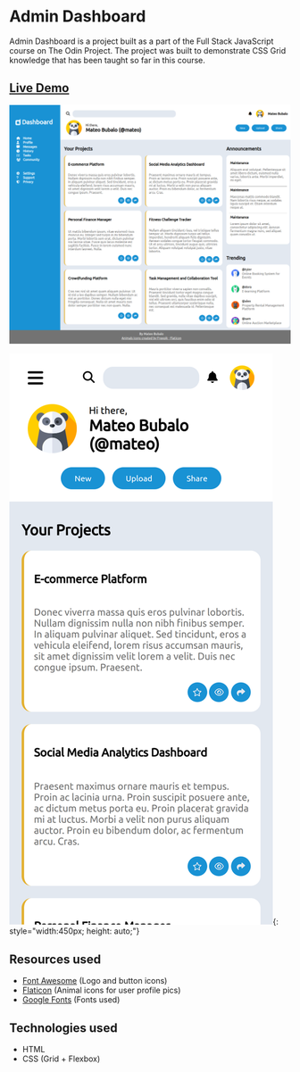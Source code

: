 # Admin Dashboard

Admin Dashboard is a project built as a part of the Full Stack JavaScript course on The Odin Project. The project was built to demonstrate CSS Grid knowledge that has been taught so far in this course.

## [Live Demo](https://mateoo04.github.io/admin-dashboard/)

![Desktop layout image](images/desktop.png)

![Mobile layout image](images/mobile.png){: style="width:450px; height: auto;"}

## Resources used
- [Font Awesome](https://fontawesome.com/) (Logo and button icons)
- [Flaticon](https://www.flaticon.com/free-icons/) (Animal icons for user profile pics)
- [Google Fonts](https://fonts.google.com/) (Fonts used)

## Technologies used
* HTML
* CSS (Grid + Flexbox)